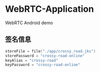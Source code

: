 # WebRTC-Application
WebRTC Android demo

## 签名信息
```kotlin
storeFile = file("./app/crossy_road.jks")
storePassword = "crossy-road-online"
keyAlias = "crossy-road"
keyPassword = "crossy-road-online"
```